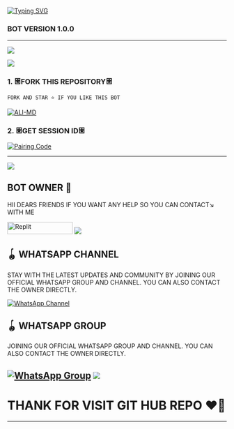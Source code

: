 <a href="https://git.io/typing-svg"><img src="https://readme-typing-svg.demolab.com?font=Black+Ops+One&size=100&pause=1000&color=skyblue&center=true&width=1000&height=200&lines=THARUSHA-MD" alt="Typing SVG" /></a>
  </p>
<a>

  ### BOT VERSION 1.0.0

---

<a><img src='https://i.ibb.co/PvcJxXpF/Tharusha-Md.jpg'/></a>

<a><img src='https://i.imgur.com/LyHic3i.gif'/></a>




### 1. 𐃁FORK THIS REPOSITORY𐃁

`FORK AND STAR ⭐ IF YOU LIKE THIS BOT`

  <a href="https://github.com/tharusha-md777/THARUSHA-MD-V1/fork"><img title="ALI-MD" src="https://img.shields.io/badge/FORK-BOTh?color=indigo&style=for-the-badge&logo=stackshare"></a>
  
### 2. 𐃁GET SESSION ID𐃁 

<a href='https://tharushamd.onrender.com' target="_blank">
  <img alt='Pairing Code' src='https://img.shields.io/badge/Get%20Pairing%20Code-orange?style=for-the-badge&logo=opencv&logoColor=black'/>
</a>
<br> 

---


<a><img src='https://i.imgur.com/LyHic3i.gif'/></a>


## BOT OWNER 👤
HII DEARS FRIENDS IF YOU WANT ANY HELP SO YOU CAN CONTACT↘︎ WITH ME

<p align="">
<a href='https://wa.me/+94740326138?text=*Hye+THARUSHA+MD+BOT+OWNER👤🚀' target="_blank"><img alt='Replit' src='https://img.shields.io/badge/ Whatsapp -25D366?style=for-the-badge&logo=whatsapp&logoColor=white'/< width=150 height=28/p></a> </a>
<a><img src='https://i.imgur.com/LyHic3i.gif'/></a>


## 🪀 WHATSAPP CHANNEL 
STAY WITH THE LATEST UPDATES AND COMMUNITY BY JOINING OUR OFFICIAL WHATSAPP GROUP AND CHANNEL. YOU CAN ALSO CONTACT THE OWNER DIRECTLY.

[![WhatsApp Channel](https://img.shields.io/badge/JOIN-WHATSAAP%20CHANNEL-25D366?style=for-the-badge&logo=whatsapp)](https://whatsapp.com/channel/0029Vb9LTRHInlqISdCfln45)

## 🪀 WHATSAPP GROUP
JOINING OUR OFFICIAL WHATSAPP GROUP AND CHANNEL. YOU CAN ALSO CONTACT THE OWNER DIRECTLY.

[![WhatsApp Group](https://img.shields.io/badge/JOIN-WHATSAAP%20GROUP-25D366?style=for-the-badge&logo=whatsapp)](https://chat.whatsapp.com/EwQlI3zfvDwEnf71XTtpxl?mode=ac_t)
<a><img src='https://i.imgur.com/LyHic3i.gif'/></a>
---

# THANK FOR VISIT GIT HUB REPO ❤️‍🔥

------
